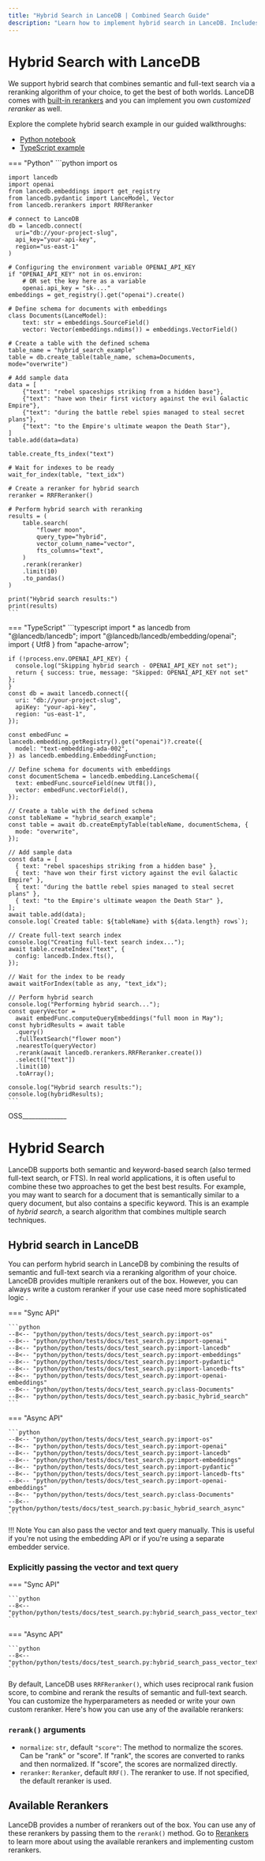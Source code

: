 ```yaml
---
title: "Hybrid Search in LanceDB | Combined Search Guide"
description: "Learn how to implement hybrid search in LanceDB. Includes combining vector and keyword search, reranking, and optimizing search results."
---
```


# Hybrid Search with LanceDB

We support hybrid search that combines semantic and full-text search via a 
reranking algorithm of your choice, to get the best of both worlds. LanceDB 
comes with [built-in rerankers](https://lancedb.github.io/lancedb/reranking/) 
and you can implement you own _customized reranker_ as well. 

Explore the complete hybrid search example in our guided walkthroughs: 

- [Python notebook](https://colab.research.google.com/github/lancedb/vectordb-recipes/blob/main/examples/saas_examples/python_notebook/Hybrid_search.ipynb) 
- [TypeScript example](https://github.com/lancedb/vectordb-recipes/tree/main/examples/saas_examples/ts_example/hybrid-search)

=== "Python"
    ```python
    import os

    import lancedb
    import openai
    from lancedb.embeddings import get_registry
    from lancedb.pydantic import LanceModel, Vector
    from lancedb.rerankers import RRFReranker

    # connect to LanceDB
    db = lancedb.connect(
      uri="db://your-project-slug",
      api_key="your-api-key",
      region="us-east-1"
    )

    # Configuring the environment variable OPENAI_API_KEY
    if "OPENAI_API_KEY" not in os.environ:
        # OR set the key here as a variable
        openai.api_key = "sk-..."
    embeddings = get_registry().get("openai").create()

    # Define schema for documents with embeddings
    class Documents(LanceModel):
        text: str = embeddings.SourceField()
        vector: Vector(embeddings.ndims()) = embeddings.VectorField()

    # Create a table with the defined schema
    table_name = "hybrid_search_example"
    table = db.create_table(table_name, schema=Documents, mode="overwrite")

    # Add sample data
    data = [
        {"text": "rebel spaceships striking from a hidden base"},
        {"text": "have won their first victory against the evil Galactic Empire"},
        {"text": "during the battle rebel spies managed to steal secret plans"},
        {"text": "to the Empire's ultimate weapon the Death Star"},
    ]
    table.add(data=data)

    table.create_fts_index("text")

    # Wait for indexes to be ready
    wait_for_index(table, "text_idx")

    # Create a reranker for hybrid search
    reranker = RRFReranker()

    # Perform hybrid search with reranking
    results = (
        table.search(
            "flower moon",
            query_type="hybrid",
            vector_column_name="vector",
            fts_columns="text",
        )
        .rerank(reranker)
        .limit(10)
        .to_pandas()
    )

    print("Hybrid search results:")
    print(results)
    ```

=== "TypeScript"
    ```typescript
    import * as lancedb from "@lancedb/lancedb";
    import "@lancedb/lancedb/embedding/openai";
    import { Utf8 } from "apache-arrow";

    if (!process.env.OPENAI_API_KEY) {
      console.log("Skipping hybrid search - OPENAI_API_KEY not set");
      return { success: true, message: "Skipped: OPENAI_API_KEY not set" };
    }
    const db = await lancedb.connect({
      uri: "db://your-project-slug",
      apiKey: "your-api-key",
      region: "us-east-1",
    });

    const embedFunc = lancedb.embedding.getRegistry().get("openai")?.create({
      model: "text-embedding-ada-002",
    }) as lancedb.embedding.EmbeddingFunction;

    // Define schema for documents with embeddings
    const documentSchema = lancedb.embedding.LanceSchema({
      text: embedFunc.sourceField(new Utf8()),
      vector: embedFunc.vectorField(),
    });

    // Create a table with the defined schema
    const tableName = "hybrid_search_example";
    const table = await db.createEmptyTable(tableName, documentSchema, {
      mode: "overwrite",
    });

    // Add sample data
    const data = [
      { text: "rebel spaceships striking from a hidden base" },
      { text: "have won their first victory against the evil Galactic Empire" },
      { text: "during the battle rebel spies managed to steal secret plans" },
      { text: "to the Empire's ultimate weapon the Death Star" },
    ];
    await table.add(data);
    console.log(`Created table: ${tableName} with ${data.length} rows`);

    // Create full-text search index
    console.log("Creating full-text search index...");
    await table.createIndex("text", {
      config: lancedb.Index.fts(),
    });

    // Wait for the index to be ready
    await waitForIndex(table as any, "text_idx");

    // Perform hybrid search
    console.log("Performing hybrid search...");
    const queryVector =
      await embedFunc.computeQueryEmbeddings("full moon in May");
    const hybridResults = await table
      .query()
      .fullTextSearch("flower moon")
      .nearestTo(queryVector)
      .rerank(await lancedb.rerankers.RRFReranker.create())
      .select(["text"])
      .limit(10)
      .toArray();

    console.log("Hybrid search results:");
    console.log(hybridResults);
    ```

OSS______________

# Hybrid Search

LanceDB supports both semantic and keyword-based search (also termed full-text search, or FTS). In real world applications, it is often useful to combine these two approaches to get the best best results. For example, you may want to search for a document that is semantically similar to a query document, but also contains a specific keyword. This is an example of *hybrid search*, a search algorithm that combines multiple search techniques.

## Hybrid search in LanceDB
You can perform hybrid search in LanceDB by combining the results of semantic and full-text search via a reranking algorithm of your choice. LanceDB provides multiple rerankers out of the box. However, you can always write a custom reranker if your use case need more sophisticated logic .

=== "Sync API"

    ```python
    --8<-- "python/python/tests/docs/test_search.py:import-os"
    --8<-- "python/python/tests/docs/test_search.py:import-openai"
    --8<-- "python/python/tests/docs/test_search.py:import-lancedb"
    --8<-- "python/python/tests/docs/test_search.py:import-embeddings"
    --8<-- "python/python/tests/docs/test_search.py:import-pydantic"
    --8<-- "python/python/tests/docs/test_search.py:import-lancedb-fts"
    --8<-- "python/python/tests/docs/test_search.py:import-openai-embeddings"
    --8<-- "python/python/tests/docs/test_search.py:class-Documents"
    --8<-- "python/python/tests/docs/test_search.py:basic_hybrid_search"
    ```
=== "Async API"

    ```python
    --8<-- "python/python/tests/docs/test_search.py:import-os"
    --8<-- "python/python/tests/docs/test_search.py:import-openai"
    --8<-- "python/python/tests/docs/test_search.py:import-lancedb"
    --8<-- "python/python/tests/docs/test_search.py:import-embeddings"
    --8<-- "python/python/tests/docs/test_search.py:import-pydantic"
    --8<-- "python/python/tests/docs/test_search.py:import-lancedb-fts"
    --8<-- "python/python/tests/docs/test_search.py:import-openai-embeddings"
    --8<-- "python/python/tests/docs/test_search.py:class-Documents"
    --8<-- "python/python/tests/docs/test_search.py:basic_hybrid_search_async"
    ```

!!! Note
    You can also pass the vector and text query manually. This is useful if you're not using the embedding API or if you're using a separate embedder service.
### Explicitly passing the vector and text query
=== "Sync API"

    ```python
    --8<-- "python/python/tests/docs/test_search.py:hybrid_search_pass_vector_text"
    ```
=== "Async API"

    ```python
    --8<-- "python/python/tests/docs/test_search.py:hybrid_search_pass_vector_text_async"
    ```

By default, LanceDB uses `RRFReranker()`, which uses reciprocal rank fusion score, to combine and rerank the results of semantic and full-text search. You can customize the hyperparameters as needed or write your own custom reranker. Here's how you can use any of the available rerankers:


### `rerank()` arguments
* `normalize`: `str`, default `"score"`:
    The method to normalize the scores. Can be "rank" or "score". If "rank", the scores are converted to ranks and then normalized. If "score", the scores are normalized directly.
* `reranker`: `Reranker`, default `RRF()`.
    The reranker to use. If not specified, the default reranker is used.


## Available Rerankers
LanceDB provides a number of rerankers out of the box. You can use any of these rerankers by passing them to the `rerank()` method. 
Go to [Rerankers](../reranking/index.md) to learn more about using the available rerankers and implementing custom rerankers.


